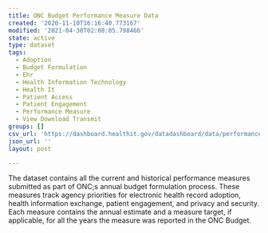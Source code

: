```yaml
---
title: ONC Budget Performance Measure Data
created: '2020-11-10T16:16:40.773167'
modified: '2021-04-30T02:08:05.798466'
state: active
type: dataset
tags:
  - Adoption
  - Budget Formulation
  - Ehr
  - Health Information Technology
  - Health It
  - Patient Access
  - Patient Engagement
  - Performance Measure
  - View Download Transmit
groups: []
csv_url: 'https://dashboard.healthit.gov/datadashboard/data/performance-measures.csv'
json_url: ''
layout: post

---
```

The dataset contains all the current and historical performance measures submitted as part of ONC;s annual budget formulation process. These measures track agency priorities for electronic health record adoption, health information exchange, patient engagement, and privacy and security. Each measure contains the annual estimate and a measure target, if applicable, for all the years the measure was reported in the ONC Budget.
